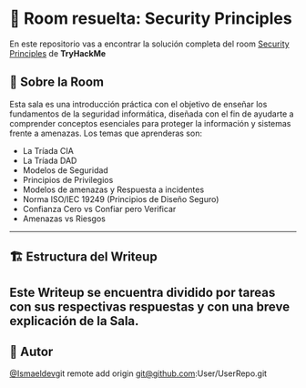 # 🚪 Room resuelta: Security Principles
En este repositorio vas a encontrar la solución completa del room [Security Principles](https://tryhackme.com/room/securityprinciples) de **TryHackMe**

## 📝 Sobre la Room
Esta sala es una introducción práctica con el objetivo de enseñar los fundamentos de la seguridad informática, diseñada con el fin de ayudarte a comprender conceptos esenciales para proteger la información y sistemas frente a amenazas. Los temas que aprenderas son:
- La Tríada CIA
- La Tríada DAD
- Modelos de Seguridad
- Principios de Privilegios
- Modelos de amenazas y Respuesta a incidentes
- Norma ISO/IEC 19249 (Principios de Diseño Seguro)
- Confianza Cero vs Confiar pero Verificar
- Amenazas vs Riesgos

---

## 🏗️ Estructura del Writeup
Este Writeup se encuentra dividido por tareas con sus respectivas respuestas y con una breve explicación de la Sala.
---

## 🥷 Autor
[@Ismaeldev](https://www.ismaeldev.com/)git remote add origin git@github.com:User/UserRepo.git
